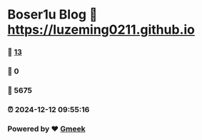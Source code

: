 # Boser1u Blog :link: https://luzeming0211.github.io 
### :page_facing_up: [13](https://luzeming0211.github.io/tag.html) 
### :speech_balloon: 0 
### :hibiscus: 5675 
### :alarm_clock: 2024-12-12 09:55:16 
### Powered by :heart: [Gmeek](https://github.com/Meekdai/Gmeek)
